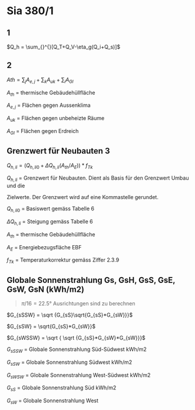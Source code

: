 # Sia 380/1


## 1

$Q_h = \sum_{}^{}[Q_T+Q_V-\eta_g(Q_i+Q_s)]$

## 2

$Ath = \sum_{j}A_{e,j} + \sum_{k}A_{uk} + \sum_{i}A_{Gl}$

$A_{th}$ = thermische Gebäudehüllfläche

$A_{e,j}$ = Flächen gegen Aussenklima

$A_{uk}$ = Flächen gegen unbeheizte Räume

$A_{Gl}$ = Flächen gegen Erdreich

##  Grenzwert für Neubauten 3

$Q_{h,li} = (Q_{h,li0} + \Delta Q_{h,li} (A_{th}/A_E)) * f_{Tk}$

$Q_{h,li}$ = Grenzwert für Neubauten. Dient als Basis für den Grenzwert Umbau und die

Zielwerte. Der Grenzwert wird auf eine Kommastelle gerundet.

$Q_{h,li0}$ = Basiswert gemäss Tabelle 6

$\Delta Q_{h,li}$ = Steigung gemäss Tabelle 6

$A_{th}$ = thermische Gebäudehüllfläche

$A_E$ = Energiebezugsfläche EBF

$f_{Tk}$ = Temperaturkorrektur gemäss Ziffer 2.3.9

## Globale Sonnenstrahlung Gs, GsH, GsS, GsE, GsW, GsN (kWh/m2)

>  $\pi  / 16 = 22.5°$ Ausrichtungen sind zu berechnen

$G_{sSSW} = \sqrt {G_{sS}\sqrt{G_{sS}*G_{sW}}}$

$G_{sSW} = \sqrt{G_{sS}*G_{sW}}$

$G_{sWSSW} = \sqrt { \sqrt {G_{sS}*G_{sW}*G_{sW}}}$

$G_{sSSW}$ = Globale Sonnenstrahlung Süd-Südwest kWh/m2

$G_{sSW}$ = Globale Sonnenstrahlung Südwest kWh/m2

$G_{sWSW}$ = Globale Sonnenstrahlung West-Südwest kWh/m2

$G_{sS}$ = Globale Sonnenstrahlung Süd kWh/m2

$G_{sW}$ = Globale Sonnenstrahlung West




